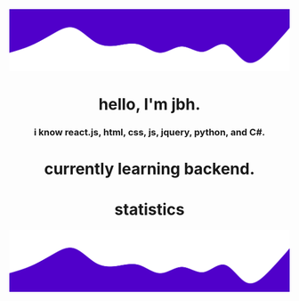<img src="wave2.svg">

<h1 align="center">hello, I'm jbh.</h1>
<h3 align="center">i know react.js, html, css, js, jquery, python, and C#. </h3>

<h1 align="center">currently learning backend.</h1>
<h1 align="center">statistics</h1>

<i align="center" src="https://github-readme-stats.vercel.app/api?username=1jbh&show_icons=true&text_color=ffffff&bg_color=
5000ca&title_color=ffffff&icon_color=ffffff" alt="stats" />

<i align="center" src="https://github-readme-stats.vercel.app/api/top-langs/?username=1jbh&show_icons=true&text_color=ffffff&bg_color=
5000ca&title_color=ffffff&icon_color=ffffff" alt="stats2"/>

<img src="wave.svg">
